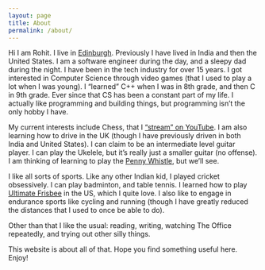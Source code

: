 ```yaml
---
layout: page
title: About
permalink: /about/
---
```


Hi I am Rohit. I live in [Edinburgh](https://goo.gl/maps/t4zU45Pz7quYuzqFA). Previously I have lived in India and then the United States. I am a software engineer during the day, and a sleepy dad during the night. I have been in the tech industry for over 15 years. I got interested in Computer Science through video games (that I used to play a lot when I was young). I “learned” C++ when I was in 8th grade, and then C in 9th grade. Ever since that CS has been a constant part of my life. I actually like programming and building things, but programming isn’t the only hobby I have.

My current interests include Chess, that I [“stream” on YouTube](https://www.youtube.com/@krowmedy). I am also learning how to drive in the UK (though I have previously driven in both India and United States). I can claim to be an intermediate level guitar player. I can play the Ukelele, but it’s really just a smaller guitar (no offense). I am thinking of learning to play the [Penny Whistle](https://en.wikipedia.org/wiki/Tin_whistle), but we’ll see. 

I like all sorts of sports. Like any other Indian kid, I played cricket obsessively. I can play badminton, and table tennis. I learned how to play [Ultimate Frisbee](https://www.catchthespirit.co.uk/ultimate) in the US, which I quite love. I also like to engage in endurance sports like cycling and running (though I have greatly reduced the distances that I used to once be able to do). 

Other than that I like the usual: reading, writing, watching The Office repeatedly, and trying out other silly things.

This website is about all of that. Hope you find something useful here. Enjoy!

